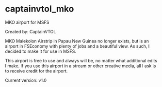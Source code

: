 # captainvtol_mko
MKO airport for MSFS

Created by: CaptainVTOL

MKO Malekolon Airstrip in Papau New Guinea no longer exists, but is an airport in FSEconomy with plenty of jobs and a beautiful view. As such, I decided to make it for use in MSFS. 

This airport is free to use and always will be, no matter what additional edits I make. If you use this airport in a stream or other creative media, all I ask is to receive credit for the airport.

Current version: v1.0
